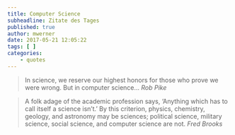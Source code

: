 ```yaml
---
title: Computer Science
subheadline: Zitate des Tages
published: true
author: mwerner
date: 2017-05-21 12:05:22
tags: [ ]
categories:
    - quotes 
---
```


>  In science, we reserve our highest honors for those who prove we were wrong. But in computer science&#8230;
<cite>Rob Pike</cite>

>  A folk adage of the academic profession says, &lsquo;Anything which has to call itself a science isn&#8217;t.&rsquo; By this criterion, physics, chemistry, geology,
>  and astronomy may be sciences; political science, military science, social science, and computer science are not.
<cite>Fred Brooks</cite>
